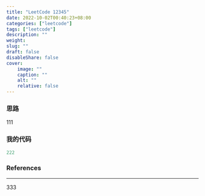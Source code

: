 ```yaml
---
title: "LeetCode 12345"
date: 2022-10-02T00:40:23+08:00
categories: ["leetcode"]
tags: ["leetcode"]
description: ""
weight:
slug: ""
draft: false
disableShare: false
cover:
    image: ""
    caption: ""
    alt: ""
    relative: false
---
```


### 思路

111

### 我的代码

```java
222
```

### References

---

333
